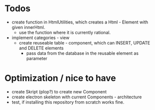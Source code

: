 # Todos
- create function in HtmlUtilities, which creates a Html - Element with given innerHtml.
    - use the function where it is currently rational.
- implement categories - view
    - create reuseable table - component, which can INSERT, UPDATE and DELETE elements
        - pass data from the database in the reusable element as parameter



# Optimization / nice to have
- create Skript (plop?) to create new Component
- create electron skeleton with current Components - architecture
- test, if installing this repository from scratch works fine.